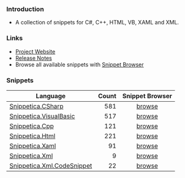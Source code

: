 ﻿### Introduction

* A collection of snippets for C\#, C\+\+, HTML, VB, XAML and XML\.

### Links

* [Project Website](http://github.com/josefpihrt/snippetica)
* [Release Notes](http://github.com/josefpihrt/snippetica/blob/main/ChangeLog.md)
* Browse all available snippets with [Snippet Browser](http://pihrt.net/snippetica/snippets?engine=vs)

### Snippets

Language|Count | Snippet Browser 
--------|-----:|:---------------:
[Snippetica.CSharp](http://github.com/josefpihrt/snippetica/blob/main/src/Snippetica.VisualStudio/Snippetica.CSharp/README.md)|581|[browse](http://pihrt.net/snippetica/snippets?engine=vs&language=csharp)
[Snippetica.VisualBasic](http://github.com/josefpihrt/snippetica/blob/main/src/Snippetica.VisualStudio/Snippetica.VisualBasic/README.md)|517|[browse](http://pihrt.net/snippetica/snippets?engine=vs&language=vb)
[Snippetica.Cpp](http://github.com/josefpihrt/snippetica/blob/main/src/Snippetica.VisualStudio/Snippetica.Cpp/README.md)|121|[browse](http://pihrt.net/snippetica/snippets?engine=vs&language=cpp)
[Snippetica.Html](http://github.com/josefpihrt/snippetica/blob/main/src/Snippetica.VisualStudio/Snippetica.Html/README.md)|221|[browse](http://pihrt.net/snippetica/snippets?engine=vs&language=html)
[Snippetica.Xaml](http://github.com/josefpihrt/snippetica/blob/main/src/Snippetica.VisualStudio/Snippetica.Xaml/README.md)|91|[browse](http://pihrt.net/snippetica/snippets?engine=vs&language=xaml)
[Snippetica.Xml](http://github.com/josefpihrt/snippetica/blob/main/src/Snippetica.VisualStudio/Snippetica.Xml/README.md)|9|[browse](http://pihrt.net/snippetica/snippets?engine=vs&language=xml)
[Snippetica.Xml.CodeSnippet](http://github.com/josefpihrt/snippetica/blob/main/src/Snippetica.VisualStudio/Snippetica.Xml.CodeSnippet/README.md)|22|[browse](http://pihrt.net/snippetica/snippets?engine=vs&language=xml)

